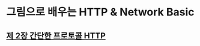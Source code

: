 # 그림으로 배우는 HTTP & Network Basic

## [제 2장 간단한 프로토콜 HTTP](../_02_http_network_basic/doc/chapter_02.md)
